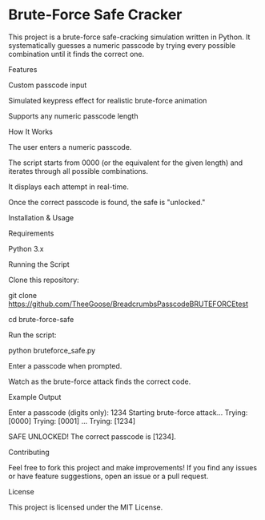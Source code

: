 # Brute-Force Safe Cracker

This project is a brute-force safe-cracking simulation written in Python. It systematically guesses a numeric passcode by trying every possible combination until it finds the correct one.

Features

Custom passcode input

Simulated keypress effect for realistic brute-force animation

Supports any numeric passcode length

How It Works

The user enters a numeric passcode.

The script starts from 0000 (or the equivalent for the given length) and iterates through all possible combinations.

It displays each attempt in real-time.

Once the correct passcode is found, the safe is "unlocked."

Installation & Usage

Requirements

Python 3.x

Running the Script

Clone this repository:

git clone https://github.com/TheeGoose/BreadcrumbsPasscodeBRUTEFORCEtest

cd brute-force-safe

Run the script:

python bruteforce_safe.py

Enter a passcode when prompted.

Watch as the brute-force attack finds the correct code.

Example Output

Enter a passcode (digits only): 1234
Starting brute-force attack...
Trying: [0000]
Trying: [0001]
...
Trying: [1234]

SAFE UNLOCKED! The correct passcode is [1234].

Contributing

Feel free to fork this project and make improvements! If you find any issues or have feature suggestions, open an issue or a pull request.

License

This project is licensed under the MIT License.

